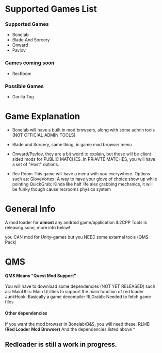 # Supported Games List

### Supported Games
- Bonelab
- Blade And Sorcery
- Onward
- Pavlov
### Games coming soon
- RecRoom
### Possible Games
- Gorilla Tag

# Game Explanation
- Bonelab will have a built in mod browsers, along with some admin tools (NOT OFFICIAL ADMIN TOOLS)

- Blade and Sorcery, same thing, in game mod browser menu

- Onward/Pavlov, they are a bit weird to explain, but these will be client sided mods for PUBLIC MATCHES. In PRIAVTE MATCHES, you will have a set of "Host" options.

- Rec Room
 This game will have a menu with you everywhere. Options such as:
 GloveVortex: A way to have your glove of choice show up while pointing
 QuickGrab: Kinda like half life alex grabbing mechanics, it will be funky though cause recrooms physics system


# General Info
A mod loader for **almost** any android game/application
IL2CPP Tools is releasing soon, more info below!

you CAN mod for Unity-games but you NEED some external tools (QMS Pack)


# QMS
#### QMS Means "Quest Mod Support"

You will have to download some dependencies (NOT YET RELEASED)
such as:
MainUtils: Main Utilities to support the main function of red loader
JunkHook: Basically a game decompiler
RLGrabb: Needed to fetch game files

#### Other dependencies
If you want the mod browser in Bonelab/B&S, you will need these:
RLMB **(Red Loader Mod Browser)**
And the dependencies listed above ^



## Redloader is still a work in progress.
